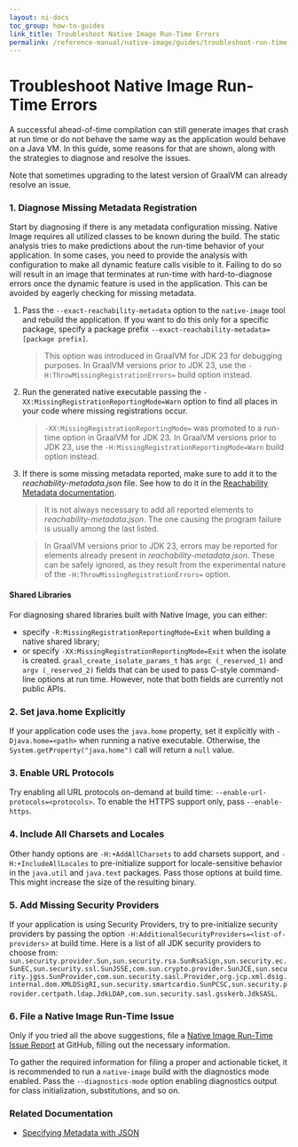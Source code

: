 ```yaml
---
layout: ni-docs
toc_group: how-to-guides
link_title: Troubleshoot Native Image Run-Time Errors
permalink: /reference-manual/native-image/guides/troubleshoot-run-time-errors/
---
```


# Troubleshoot Native Image Run-Time Errors

A successful ahead-of-time compilation can still generate images that crash at run time or do not behave the same way as the application would behave on a Java VM. 
In this guide, some reasons for that are shown, along with the strategies to diagnose and resolve the issues. 

Note that sometimes upgrading to the latest version of GraalVM can already resolve an issue.

### 1. Diagnose Missing Metadata Registration

Start by diagnosing if there is any metadata configuration missing.
Native Image requires all utilized classes to be known during the build.
The static analysis tries to make predictions about the run-time behavior of your application.
In some cases, you need to provide the analysis with configuration to make all dynamic feature calls visible to it.
Failing to do so will result in an image that terminates at run-time with hard-to-diagnose errors once the dynamic feature is used in the application.
This can be avoided by eagerly checking for missing metadata.

1. Pass the `--exact-reachability-metadata` option to the `native-image` tool and rebuild the application. If you want to do this only for a specific package, specify a package prefix `--exact-reachability-metadata=[package prefix]`.
    
    > This option was introduced in GraalVM for JDK 23 for debugging purposes. In GraalVM versions prior to JDK 23, use the `-H:ThrowMissingRegistrationErrors=` build option instead.

2. Run the generated native executable passing the `-XX:MissingRegistrationReportingMode=Warn` option to find all places in your code where missing registrations occur.

    > `-XX:MissingRegistrationReportingMode=` was promoted to a run-time option in GraalVM for JDK 23. In GraalVM versions prior to JDK 23, use the `-H:MissingRegistrationReportingMode=Warn` build option instead.

3. If there is some missing metadata reported, make sure to add it to the _reachability-metadata.json_ file. See how to do it in the [Reachability Metadata documentation](https://www.graalvm.org/latest/reference-manual/native-image/metadata/#specifying-metadata-with-json).

    > It is not always necessary to add all reported elements to _reachability-metadata.json_. The one causing the program failure is usually among the last listed.

    > In GraalVM versions prior to JDK 23, errors may be reported for elements already present in _reachability-metadata.json_. These can be safely ignored, as they result from the experimental nature of the `-H:ThrowMissingRegistrationErrors=` option.

#### Shared Libraries

For diagnosing shared libraries built with Native Image, you can either:
* specify `-R:MissingRegistrationReportingMode=Exit` when building a native shared library;
* or specify `-XX:MissingRegistrationReportingMode=Exit` when the isolate is created. `graal_create_isolate_params_t` has `argc (_reserved_1)` and `argv (_reserved_2)` fields that can be used to pass C-style command-line options at run time. However, note that both fields are currently not public APIs.

### 2. Set java.home Explicitly

If your application code uses the `java.home` property, set it explicitly with `-Djava.home=<path>` when running a native executable.
Otherwise, the `System.getProperty("java.home")` call will return a `null` value.

### 3. Enable URL Protocols

Try enabling all URL protocols on-demand at build time: `--enable-url-protocols=<protocols>`.
To enable the HTTPS support only, pass `--enable-https`. 

### 4. Include All Charsets and Locales

Other handy options are `-H:+AddAllCharsets` to add charsets support, and `-H:+IncludeAllLocales` to pre-initialize support for locale-sensitive behavior in the `java.util` and `java.text` packages. 
Pass those options at build time.
This might increase the size of the resulting binary.

### 5. Add Missing Security Providers

If your application is using Security Providers, try to pre-initialize security providers by passing the option `-H:AdditionalSecurityProviders=<list-of-providers>` at build time. 
Here is a list of all JDK security providers to choose from:
`sun.security.provider.Sun,sun.security.rsa.SunRsaSign,sun.security.ec.SunEC,sun.security.ssl.SunJSSE,com.sun.crypto.provider.SunJCE,sun.security.jgss.SunProvider,com.sun.security.sasl.Provider,org.jcp.xml.dsig.internal.dom.XMLDSigRI,sun.security.smartcardio.SunPCSC,sun.security.provider.certpath.ldap.JdkLDAP,com.sun.security.sasl.gsskerb.JdkSASL`.

### 6. File a Native Image Run-Time Issue

Only if you tried all the above suggestions, file a [Native Image Run-Time Issue Report](https://github.com/oracle/graal/issues/new?assignees=&labels=native-image%2Cbug%2Crun-time&projects=&template=1_1_native_image_run_time_bug_report.yml&title=%5BNative+Image%5D+) at GitHub, filling out the necessary information. 

To gather the required information for filing a proper and actionable ticket, it is recommended to run a `native-image` build with the diagnostics mode enabled. 
Pass the `--diagnostics-mode` option enabling diagnostics output for class initialization, substitutions, and so on.

### Related Documentation

* [Specifying Metadata with JSON](../ReachabilityMetadata.md#specifying-metadata-with-json)
